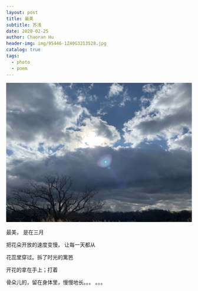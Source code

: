 ```yaml
---
layout: post
title: 最美
subtitle: 苏浅
date: 2020-02-25
author: Chaoran Hu
header-img: img/95446-1Z40G3213528.jpg
catalog: true
tags:
  - photo
  - poem
---
```


![](/photo/IMG_7733.jpg)

最美， 是在三月

把花朵开放的速度变慢， 让每一天都从

花蕊里穿过。拆了时光的篱笆

开花的拿在手上；打着

骨朵儿的，留在身体里，慢慢地长。。。 。。。
